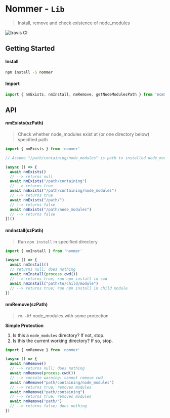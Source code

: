 # Nommer - `Lib`

> Install, remove and check existence of node_modules

![travis CI](https://travis-ci.org/servexyz/nommer-lib.svg?branch=master)

## Getting Started

#### Install

```sh
npm install -S nommer
```

#### Import 

```js
import { nmExists, nmInstall, nmRemove, getNodeModulesPath } from 'nommer'
```


## API

#### nmExists(szPath)
> Check whether node_modules exist at (or one directory below) specified path

```js
import { nmExists } from 'nommer'

// Assume "/path/containing/node_modules" is path to installed node_modules

(async () => {
  await nmExists() 
  // --> returns null
  await nmExists("/path/containing") 
  // --> returns true
  await nmExists("/path/containing/node_modules") 
  // --> returns true
  await nmExists("/path/") 
  // --> returns false
  await nmExists("/path/node_modules") 
  // --> returns false
})()

```

#### nmInstall(szPath)
> Run `npm install` in specified directory

```js
import { nmInstall } from 'nommer'

(async () => {
  await nmInstall() 
  // returns null; does nothing
  await nmInstall(process.cwd()) 
  // --> returns true; run npm install in cwd
  await nmInstall("path/to/child/module") 
  // --> returns true; run npm install in child module
})
```

#### nmRemove(szPath)
> `rm -Rf` node_modules with some protection

**Simple Protection**
1. Is this a `node_modules` directory? If not, stop.
2. Is this the current working directory? If so, stop.

```js
import { nmRemove } from 'nommer'

(async () => {
  await nmRemove() 
  // --> returns null; does nothing
  await nmRemove(process.cwd()) 
  // --> console warning: cannot remove cwd
  await nmRemove("path/containing/node_modules") 
  // --> returns true; removes modules
  await nmRemove("path/containing") 
  // --> returns true; removes modules
  await nmRemove("path/") 
  // --> returns false; does nothing
})
```
